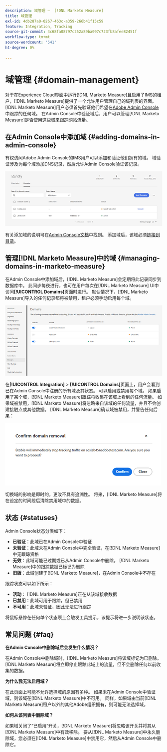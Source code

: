 ```yaml
---
description: 域管理 —  [!DNL Marketo Measure]
title: 域管理
exl-id: 4db287a0-0267-463c-a359-266b41f15c59
feature: Integration, Tracking
source-git-commit: 4c68fa08797c252a89ba097c723fb8afee82451f
workflow-type: tm+mt
source-wordcount: '541'
ht-degree: 0%

---
```


# 域管理 {#domain-management}

对于在Experience Cloud界面中运行[!DNL Marketo Measure]且启用了IMS的租户，[!DNL Marketo Measure]提供了一个允许用户管理自己的域列表的界面。 [!DNL Marketo Measure]用户必须首先验证他们希望在[Adobe Admin Console](https://adminconsole.adobe.com/)中跟踪的任何域。 在Admin Console中验证域后，用户可以管理[!DNL Marketo Measure]是否使用这些域来跟踪网站流量。

## 在Admin Console中添加域 {#adding-domains-in-admin-console}

有权访问Adobe Admin Console的IMS用户可以添加和验证他们拥有的域。 域验证涉及为每个域添加DNS记录，然后允许Admin Console验证该记录。

![](assets/domain-management-1.png)

有关添加域的说明可在[Admin Console文档](https://helpx.adobe.com/enterprise/using/add-domains-directories.html)中找到。 添加域后，该域必须[链接到目录](https://helpx.adobe.com/enterprise/using/add-domains-directories.html#link-domains-to-directoies)。

## 管理[!DNL Marketo Measure]中的域 {#managing-domains-in-marketo-measure}

在Admin Console中添加域后，[!DNL Marketo Measure]会定期将此记录同步到数据库中。 此同步每夜进行，也可在用户每次在[!DNL Marketo Measure] UI中访问&#x200B;**[!UICONTROL Domains]**&#x200B;页面时进行。 默认情况下，[!DNL Marketo Measure]导入的任何记录都将被禁用，租户必须手动启用每个域。

![](assets/domain-management-2.png)

在&#x200B;**[!UICONTROL Integration]** > **[!UICONTROL Domains]**&#x200B;页面上，用户会看到已在Admin Console中注册的所有域及其状态。 可以启用或禁用每个域。 如果启用了某个域，[!DNL Marketo Measure]跟踪将收集在该域上看到的任何流量。 如果域被禁用，[!DNL Marketo Measure]将忽略来自该域的任何流量，并且不会创建接触点或其他数据。 [!DNL Marketo Measure]确认域被禁用，并警告任何后果：

![](assets/domain-management-3.png)

切换域的影响是即时的，更改不具有追溯性。 将来，[!DNL Marketo Measure]将在设定的时间段后清除禁用域中的数据。

## 状态 {#statuses}

Admin Console状态分类如下：

* **已验证**：此域已在Admin Console中验证
* **未验证**：此域未在Admin Console中完全验证，在[!DNL Marketo Measure]中无跟踪资格
* **无效**：此域可能已过期或已从Admin Console中删除。 [!DNL Marketo Measure]中的跟踪数据已标记为删除
* **旧版**：此域创建于[!DNL Marketo Measure]，在Admin Console中不存在

跟踪状态可以如下所示：

* **活动**： [!DNL Marketo Measure]正在从该域接收数据
* **已禁用**：此域可用于跟踪，但已禁用
* **不可用**：此域未验证，因此无法进行跟踪

将鼠标悬停在任何单个状态项上会触发工具提示，该提示将进一步说明该状态。

## 常见问题 {#faq}

**在Admin Console中删除域后会发生什么情况？**

在Admin Console中删除域时，[!DNL Marketo Measure]将该域标记为已删除。 [!DNL Marketo Measure]将立即停止跟踪此域上的流量，但不会删除任何以前收集的数据。

**为什么我无法启用域？**

在此页面上可能不允许选择域的原因有多种。 如果未在Admin Console中验证域，则该域在[!DNL Marketo Measure]中不可用。 同样，如果域由当前[!DNL Marketo Measure]租户以外的其他Adobe组织拥有，则可能无法选择域。

**如何从该列表中删除域？**

如果域关闭了“已启用”开关，[!DNL Marketo Measure]将忽略该开关并将其从[!DNL Marketo Measure]中有效移除。 要从[!DNL Marketo Measure]中永久删除域，您必须在[!DNL Marketo Measure]中禁用它，然后从Admin Console中删除它。
